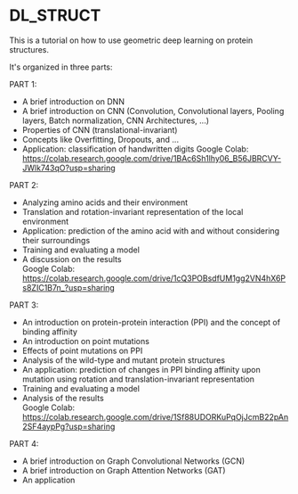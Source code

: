 # DL_STRUCT
This is a tutorial on how to use geometric deep learning on protein structures.

It's organized in three parts:

PART 1:
- A brief introduction on DNN
- A brief introduction on CNN (Convolution, Convolutional layers, Pooling layers, Batch normalization, CNN Architectures, ...)
- Properties of CNN (translational-invariant)
- Concepts like Overfitting, Dropouts, and ...
- Application: classification of handwritten digits
Google Colab:<br>
https://colab.research.google.com/drive/1BAc6Sh1lhy06_B56JBRCVY-JWlk743qO?usp=sharing


PART 2:
- Analyzing amino acids and their environment
- Translation and rotation-invariant representation of the local environment
- Application: prediction of the amino acid with and without considering their surroundings
- Training and evaluating a model
- A discussion on the results<br>
Google Colab:<br>
https://colab.research.google.com/drive/1cQ3POBsdfUM1gg2VN4hX6Ps8ZIC1B7n_?usp=sharing

PART 3:
- An introduction on protein-protein interaction (PPI) and the concept of binding affinity
- An introduction on point mutations
- Effects of point mutations on PPI
- Analysis of the wild-type and mutant protein structures
- An application: prediction of changes in PPI binding affinity upon mutation using rotation and translation-invariant representation
- Training and evaluating a model
- Analysis of the results<br>
Google Colab:<br>
https://colab.research.google.com/drive/1Sf88UDORKuPqOjJcmB22pAn2SF4aypPg?usp=sharing

PART 4:
- A brief introduction on Graph Convolutional Networks (GCN)
- A brief introduction on Graph Attention Networks (GAT)
- An application

